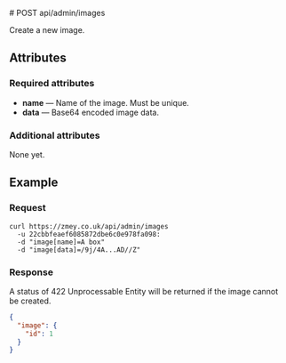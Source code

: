 # POST api/admin/images

Create a new image.

## Attributes

### Required attributes

* **name** — Name of the image. Must be unique.
* **data** — Base64 encoded image data.

### Additional attributes

None yet.

## Example

### Request

```
curl https://zmey.co.uk/api/admin/images
  -u 22cbbfeaef6085872dbe6c0e978fa098:
  -d "image[name]=A box"
  -d "image[data]=/9j/4A...AD//Z"
```

### Response

A status of 422 Unprocessable Entity will be returned if the image cannot be
created.

```json
{
  "image": {
    "id": 1
  }
}
```

